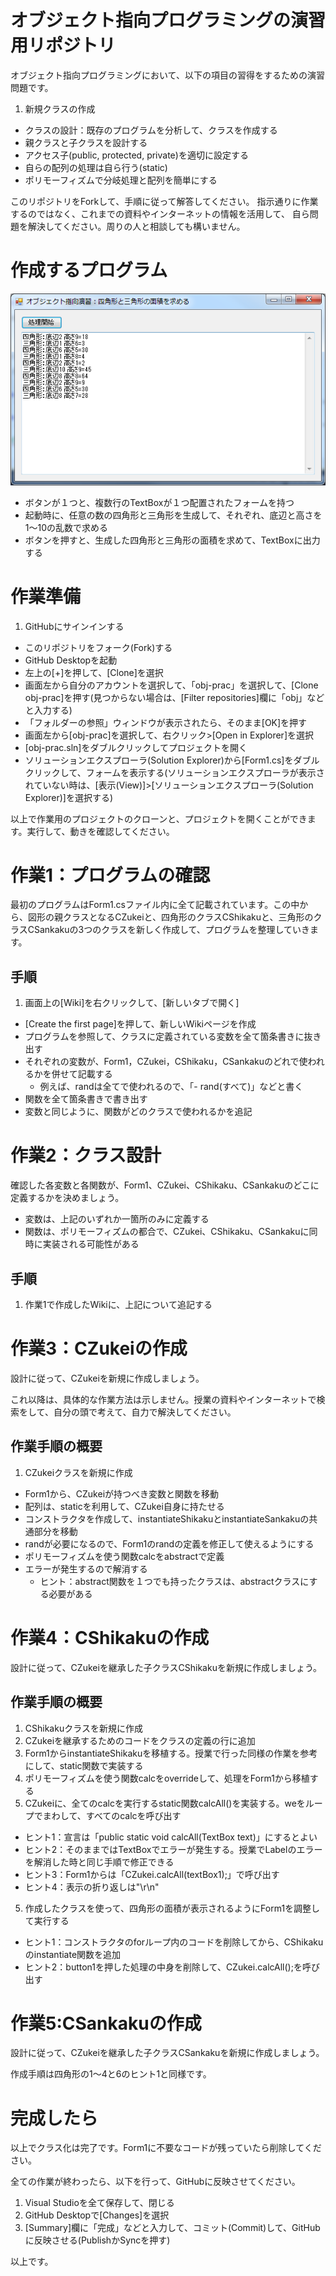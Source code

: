 # オブジェクト指向プログラミングの演習用リポジトリ
オブジェクト指向プログラミングにおいて、以下の項目の習得をするための演習問題です。

1. 新規クラスの作成
- クラスの設計：既存のプログラムを分析して、クラスを作成する
- 親クラスと子クラスを設計する
- アクセス子(public, protected, private)を適切に設定する
- 自らの配列の処理は自ら行う(static)
- ポリモーフィズムで分岐処理と配列を簡単にする

このリポジトリをForkして、手順に従って解答してください。
指示通りに作業するのではなく、これまでの資料やインターネットの情報を活用して、
自ら問題を解決してください。周りの人と相談しても構いません。

# 作成するプログラム
![作成するプログラムの画面イメージ](./images/img0.png)

- ボタンが１つと、複数行のTextBoxが１つ配置されたフォームを持つ
- 起動時に、任意の数の四角形と三角形を生成して、それぞれ、底辺と高さを1～10の乱数で求める
- ボタンを押すと、生成した四角形と三角形の面積を求めて、TextBoxに出力する

# 作業準備
1. GitHubにサインインする
- このリポジトリをフォーク(Fork)する
- GitHub Desktopを起動
- 左上の[+]を押して、[Clone]を選択
- 画面左から自分のアカウントを選択して、「obj-prac」を選択して、[Clone obj-prac]を押す(見つからない場合は、[Filter repositories]欄に「obj」などと入力する)
- 「フォルダーの参照」ウィンドウが表示されたら、そのまま[OK]を押す
- 画面左から[obj-prac]を選択して、右クリック>[Open in Explorer]を選択
- [obj-prac.sln]をダブルクリックしてプロジェクトを開く
- ソリューションエクスプローラ(Solution Explorer)から[Form1.cs]をダブルクリックして、フォームを表示する(ソリューションエクスプローラが表示されていない時は、[表示(View)]>[ソリューションエクスプローラ(Solution Explorer)]を選択する)

以上で作業用のプロジェクトのクローンと、プロジェクトを開くことができます。実行して、動きを確認してください。

# 作業1：プログラムの確認
最初のプログラムはForm1.csファイル内に全て記載されています。この中から、図形の親クラスとなるCZukeiと、四角形のクラスCShikakuと、三角形のクラスCSankakuの3つのクラスを新しく作成して、プログラムを整理していきます。

## 手順
1. 画面上の[Wiki]を右クリックして、[新しいタブで開く]
- [Create the first page]を押して、新しいWikiページを作成
- プログラムを参照して、クラスに定義されている変数を全て箇条書きに抜き出す
- それぞれの変数が、Form1，CZukei，CShikaku，CSankakuのどれで使われるかを併せて記載する
  - 例えば、randは全てで使われるので、「- rand(すべて)」などと書く
- 関数を全て箇条書きで書き出す
- 変数と同じように、関数がどのクラスで使われるかを追記

# 作業2：クラス設計
確認した各変数と各関数が、Form1、CZukei、CShikaku、CSankakuのどこに定義するかを決めましょう。

- 変数は、上記のいずれか一箇所のみに定義する
- 関数は、ポリモーフィズムの都合で、CZukei、CShikaku、CSankakuに同時に実装される可能性がある

## 手順
1. 作業1で作成したWikiに、上記について追記する

# 作業3：CZukeiの作成
設計に従って、CZukeiを新規に作成しましょう。

これ以降は、具体的な作業方法は示しません。授業の資料やインターネットで検索をして、自分の頭で考えて、自力で解決してください。

## 作業手順の概要
1. CZukeiクラスを新規に作成
- Form1から、CZukeiが持つべき変数と関数を移動
- 配列は、staticを利用して、CZukei自身に持たせる
- コンストラクタを作成して、instantiateShikakuとinstantiateSankakuの共通部分を移動
- randが必要になるので、Form1のrandの定義を修正して使えるようにする
- ポリモーフィズムを使う関数calcをabstractで定義
- エラーが発生するので解消する
  - ヒント：abstract関数を１つでも持ったクラスは、abstractクラスにする必要がある

# 作業4：CShikakuの作成
設計に従って、CZukeiを継承した子クラスCShikakuを新規に作成しましょう。

## 作業手順の概要
1. CShikakuクラスを新規に作成
2. CZukeiを継承するためのコードをクラスの定義の行に追加
3. Form1からinstantiateShikakuを移植する。授業で行った同様の作業を参考にして、static関数で実装する
4. ポリモーフィズムを使う関数calcをoverrideして、処理をForm1から移植する
5. CZukeiに、全てのcalcを実行するstatic関数calcAll()を実装する。weをループでまわして、すべてのcalcを呼び出す
  - ヒント1：宣言は「public static void calcAll(TextBox text)」にするとよい
  - ヒント2：そのままではTextBoxでエラーが発生する。授業でLabelのエラーを解消した時と同じ手順で修正できる
  - ヒント3：Form1からは「CZukei.calcAll(textBox1);」で呼び出す
  - ヒント4：表示の折り返しは"\r\n"
5. 作成したクラスを使って、四角形の面積が表示されるようにForm1を調整して実行する
  - ヒント1：コンストラクタのforループ内のコードを削除してから、CShikakuのinstantiate関数を追加
  - ヒント2：button1を押した処理の中身を削除して、CZukei.calcAll();を呼び出す

# 作業5:CSankakuの作成
設計に従って、CZukeiを継承した子クラスCSankakuを新規に作成しましょう。

作成手順は四角形の1～4と6のヒント1と同様です。

# 完成したら
以上でクラス化は完了です。Form1に不要なコードが残っていたら削除してください。

全ての作業が終わったら、以下を行って、GitHubに反映させてください。

1. Visual Studioを全て保存して、閉じる
2. GitHub Desktopで[Changes]を選択
3. [Summary]欄に「完成」などと入力して、コミット(Commit)して、GitHubに反映させる(PublishかSyncを押す)

以上です。
